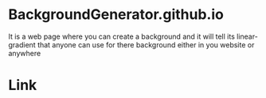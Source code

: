 # BackgroundGenerator.github.io
It is a web page where you can create a background and it will tell its linear-gradient that anyone can use for there background either in you website or anywhere

# Link

